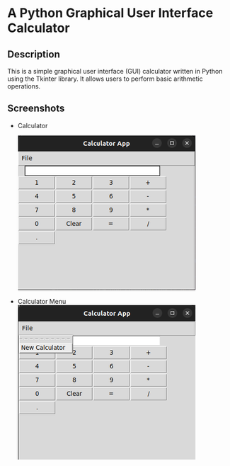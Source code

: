 # A Python Graphical User Interface Calculator

## Description
This is a simple graphical user interface (GUI) calculator written in Python using the Tkinter library. It allows users to perform basic arithmetic operations.

## Screenshots 

- Calculator 

  ![Screenshot](calc.png)

- Calculator Menu
  ![Screenshot](calc_menu.png)
